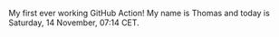 My first ever working GitHub Action!
My name is Thomas and today is Saturday, 14 November, 07:14 CET. 
